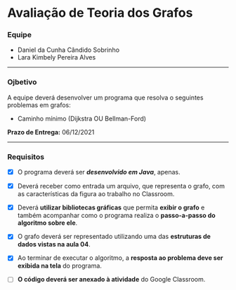 # Avaliação de Teoria dos Grafos

### Equipe
* Daniel da Cunha Cândido Sobrinho
* Lara Kimbely Pereira Alves

***

### Ojbetivo
A equipe deverá desenvolver um programa que resolva o seguintes problemas em grafos:
 
* Caminho mínimo (Dijkstra OU Bellman-Ford)

**Prazo de Entrega:** 06/12/2021

***

### Requisitos
- [x] O programa deverá ser _**desenvolvido em Java**_, apenas.
- [x] Deverá receber como entrada um arquivo, que representa o grafo, com as características da figura ao trabalho no Classroom.
- [x] Deverá **utilizar bibliotecas gráficas** que permita **exibir o grafo** e também acompanhar como o programa realiza o **passo-a-passo do algoritmo sobre ele**.
- [x] O grafo deverá ser representado utilizando uma das **estruturas de dados vistas na aula 04**.
- [x] Ao terminar de executar o algoritmo, a **resposta ao problema deve ser exibida na tela** do programa.
- [ ] **O código deverá ser anexado à atividade** do Google Classroom.

